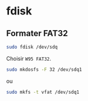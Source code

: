 fdisk
=====


Formater FAT32
--------------

```bash
sudo fdisk /dev/sdq
```

Choisir `W95 FAT32`.

```bash
sudo mkdosfs -F 32 /dev/sdq1
```

ou

```bash
sudo mkfs -t vfat /dev/sdq1
```
